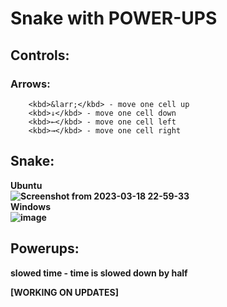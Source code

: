 # Snake with POWER-UPS

## Controls:
### Arrows: 
        <kbd>&larr;</kbd> - move one cell up 
        <kbd>↓</kbd> - move one cell down 
        <kbd>←</kbd> - move one cell left 
        <kbd>→</kbd> - move one cell right
## Snake:
<b>Ubuntu <br>
![Screenshot from 2023-03-18 22-59-33](https://user-images.githubusercontent.com/99143914/226139733-5127c0bf-1e16-437e-94c4-160f5858ad68.png) <br>
<b> Windows <br>
![image](https://user-images.githubusercontent.com/99143914/228949573-33b23b7d-66a7-4269-b24b-bc6012e54ec2.png)
## Powerups:
slowed time - time is slowed down by half

[WORKING ON UPDATES]
